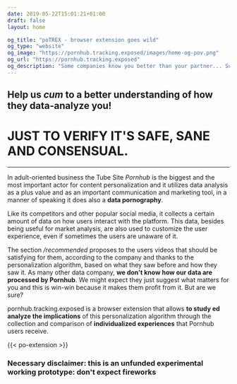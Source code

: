 ```yaml
---
date: 2019-05-22T15:01:21+01:00
draft: false
layout: home

og_title: "poTREX - browser extension goes wild"
og_type: "website"
og_image: "https://pornhub.tracking.exposed/images/home-og-pov.png"
og_url: "https://pornhub.tracking.exposed"
og_description: "Some companies know you better than your partner... Supervise your personalized experience on Pornhub and your interactions with the website. Take care about your self-intimacy and take control of your sexual archetype"
---
```


## Help us *cum* to a better understanding of how they data-analyze you!

# JUST TO VERIFY IT'S SAFE, SANE AND CONSENSUAL.

___

In adult-oriented business the Tube Site *Pornhub* is the biggest and the most important actor for content personalization and it utilizes data analysis as a plus value and as an important communication and marketing tool, in a manner of speaking it does also a **data pornography**.

Like its competitors and other popular social media, it collects a certain amount of data on how users interact with the platform. This data, besides being useful for market analysis, are also used to customize the user experience, even if sometimes the users are unaware of it.

The section */recommended* proposes to the users videos that should be satisfying for them, according to the company and thanks to the personalization algorithm, based on what they saw before and how they saw it. As many other data company, **we don't know how our data are processed by Pornhub**. We might expect they just suggest what matters for you and this is win-win because it makes them profit from it. But are we sure?

pornhub.tracking.exposed is a browser extension that allows __to study ed analyze the implications__ of this personalization algorithm through the collection and comparison of __individualized experiences__ that Pornhub users receive.

{{< po-extension >}}

### Necessary disclaimer: this is an unfunded experimental working prototype: don't expect fireworks
